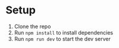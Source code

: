 # Setup

1. Clone the repo
2. Run `npm install` to install dependencies
3. Run `npm run dev` to start the dev server
